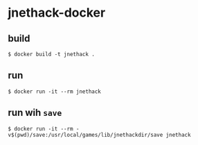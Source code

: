 # jnethack-docker

## build

```
$ docker build -t jnethack .
```

## run

```
$ docker run -it --rm jnethack
```

## run wih `save`

```
$ docker run -it --rm -v$(pwd)/save:/usr/local/games/lib/jnethackdir/save jnethack
```

